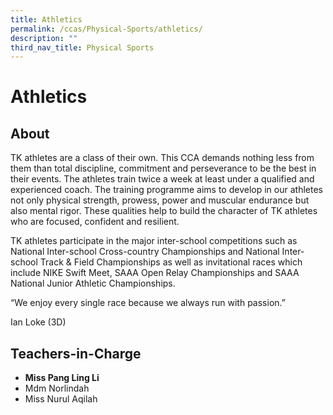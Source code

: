 ```yaml
---
title: Athletics
permalink: /ccas/Physical-Sports/athletics/
description: ""
third_nav_title: Physical Sports
---
```

# Athletics

## **About**

TK athletes are a class of their own. This CCA demands nothing less from them than total discipline, commitment and perseverance to be the best in their events. The athletes train twice a week at least under a qualified and experienced coach. The training programme aims to develop in our athletes not only physical strength, prowess, power and muscular endurance but also mental rigor. These qualities help to build the character of TK athletes who are focused, confident and resilient.

TK athletes participate in the major inter-school competitions such as National Inter-school Cross-country Championships and National Inter-school Track & Field Championships as well as invitational races which include NIKE Swift Meet, SAAA Open Relay Championships and SAAA National Junior Athletic Championships.

“We enjoy every single race because we always run with passion.”

Ian Loke (3D)

## **Teachers-in-Charge**

*   **Miss Pang Ling Li**
*   Mdm Norlindah
*   Miss Nurul Aqilah